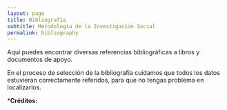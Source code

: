 ```yaml
---
layout: page
title: Bibliografía
subtitle: Metodología de la Investigación Social
permalink: bibliography
---
```


Aquí puedes encontrar diversas referencias bibliográficas a libros y documentos de apoyo.

En el proceso de selección de la bibliografía cuidamos que todos los datos estuvieran correctamente referidos, para que no tengas problema en localizarlos. 


***Créditos:**

